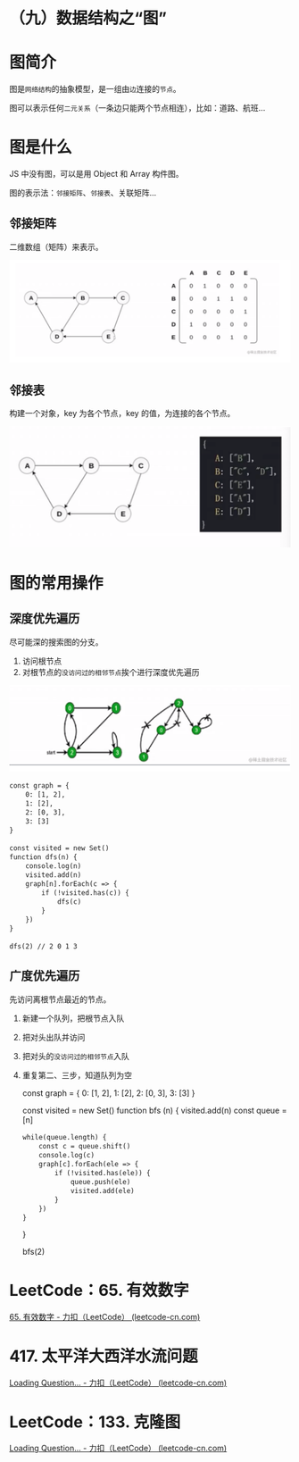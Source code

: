 # （九）数据结构之“图”

# 图简介

图是`网络结构`的抽象模型，是一组由`边`连接的`节点`。

图可以表示任何`二元关系`（一条边只能两个节点相连），比如：道路、航班...

# 图是什么

JS 中没有图，可以是用 Object 和 Array 构件图。

图的表示法：`邻接矩阵`、`邻接表`、关联矩阵...

## 邻接矩阵

二维数组（矩阵）来表示。

![](../.gitbook/assests/1655980315113-4b17ba5b-c37e-4342-816b-f695757daca8.png)

## 邻接表

构建一个对象，key 为各个节点，key 的值，为连接的各个节点。

![](../.gitbook/assests/1655980327363-a9a2e394-65b7-4507-aab6-147940e87658.png)

# 图的常用操作

## 深度优先遍历

尽可能深的搜索图的分支。

1. 访问根节点
2. 对根节点的`没访问过的相邻节点`挨个进行深度优先遍历

![](../.gitbook/assests/1655980339422-ee0fe172-e97c-4b90-ab5f-f6c2aa5fdaf9.png)

    const graph = {
        0: [1, 2],
        1: [2],
        2: [0, 3],
        3: [3]
    }

    const visited = new Set()
    function dfs(n) {
        console.log(n)
        visited.add(n)
        graph[n].forEach(c => {
            if (!visited.has(c)) {
                dfs(c)
            }
        })
    }

    dfs(2) // 2 0 1 3

## 广度优先遍历

先访问离根节点最近的节点。

1.  新建一个队列，把根节点入队
2.  把对头出队并访问
3.  把对头的`没访问过的相邻节点`入队
4.  重复第二、三步，知道队列为空

    const graph = {
    0: [1, 2],
    1: [2],
    2: [0, 3],
    3: [3]
    }

    const visited = new Set()
    function bfs (n) {
    visited.add(n)
    const queue = [n]

        while(queue.length) {
            const c = queue.shift()
            console.log(c)
            graph[c].forEach(ele => {
                if (!visited.has(ele)) {
                    queue.push(ele)
                    visited.add(ele)
                }
            })
        }

    }

    bfs(2)

# LeetCode：65. 有效数字

[65. 有效数字 - 力扣（LeetCode） (leetcode-cn.com)](https://leetcode-cn.com/problems/valid-number/)

# 417. 太平洋大西洋水流问题

[Loading Question... - 力扣（LeetCode） (leetcode-cn.com)](https://leetcode-cn.com/problems/pacific-atlantic-water-flow/)

# LeetCode：133. 克隆图

[Loading Question... - 力扣（LeetCode） (leetcode-cn.com)](https://leetcode-cn.com/problems/clone-graph/)
